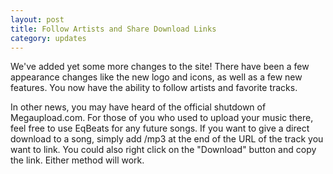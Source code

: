 ```yaml
---
layout: post
title: Follow Artists and Share Download Links
category: updates
---
```


We've added yet some more changes to the site! There have been a few appearance changes like the new logo and icons, as well as a few new features. You now have the ability to follow artists and favorite tracks.

In other news, you may have heard of the official shutdown of Megaupload.com. For those of you who used to upload your music there, feel free to use EqBeats for any future songs. If you want to give a direct download to a song, simply add /mp3 at the end of the URL of the track you want to link. You could also right click on the "Download" button and copy the link. Either method will work.
